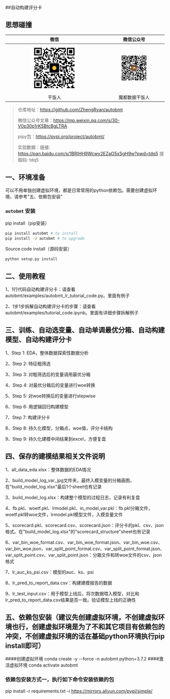 ##自动构建评分卡

## 思想碰撞

|  微信 |  微信公众号 |
| :---: | :----: |
| <img src="https://github.com/ZhengRyan/autotreemodel/blob/master/images/%E5%B9%B2%E9%A5%AD%E4%BA%BA.png" alt="RyanZheng.png" width="50%" border=0/> | <img src="https://github.com/ZhengRyan/autotreemodel/blob/master/images/%E9%AD%94%E9%83%BD%E6%95%B0%E6%8D%AE%E5%B9%B2%E9%A5%AD%E4%BA%BA.png" alt="魔都数据干饭人.png" width="50%" border=0/> |
|  干饭人  | 魔都数据干饭人 |


> 仓库地址：https://github.com/ZhengRyan/autobmt
> 
> 微信公众号文章：https://mp.weixin.qq.com/s/30-V0p30p1rKSBtcBgLTRA
> 
> pipy包：https://pypi.org/project/autobmt/
> 
> 实验数据：链接: https://pan.baidu.com/s/1BRIHH9Wcwy2EZaO5xSgH9w?pwd=tdq5 提取码: tdq5

## 一、环境准备
可以不用单独创建虚拟环境，都是日常常用的python依赖包。需要创建虚拟环境，请参考"五、依赖包安装"

### `autobmt` 安装
pip install（pip安装）

```bash
pip install autobmt # to install
pip install -U autobmt # to upgrade
```

Source code install（源码安装）

```bash
python setup.py install
```

## 二、使用教程
1、1行代码自动构建评分卡：请查看autobmt/examples/autobmt_lr_tutorial_code.py。里面有例子

2、1步1步拆解自动构建评分卡的步骤：请查看autobmt/examples/tutorial_code.ipynb。里面有详细步骤拆解例子

## 三、训练、自动选变量、自动单调最优分箱、自动构建模型、自动构建评分卡
1、Step 1: EDA，整体数据探索性数据分析

2、Step 2: 特征粗筛选

3、Step 3: 对粗筛选后的变量调用最优分箱

4、Step 4: 对最优分箱后的变量进行woe转换

5、Step 5: 对woe转换后的变量进行stepwise

6、Step 6: 用逻辑回归构建模型

7、Step 7: 构建评分卡

8、Step 8: 持久化模型，分箱点，woe值，评分卡结构

9、Step 9: 持久化建模中间结果到excel，方便复盘

## 四、保存的建模结果相关文件说明
1、all_data_eda.xlsx：整体数据的EDA情况

2、build_model_log_var_jpg文件夹，最终入模变量的分箱画图，在"build_model_log.xlsx"最后1个sheet也有记录

3、build_model_log.xlsx：构建整个模型的过程日志，记录有利复盘

4、fb.pkl、woetf.pkl、lrmodel.pkl、in_model_var.pkl：fb.pkl分箱文件，woetf.pkl转woe文件，lrmodel.pkl模型文件，入模变量文件

5、scorecard.pkl、scorecard.csv、scorecard.json：评分卡的pkl、csv、json格式。在"build_model_log.xlsx"的"scorecard_structure"sheet也有记录

6、var_bin_woe_format.csv、var_bin_woe_format.json、var_bin_woe.csv、var_bin_woe.json、var_split_point_format.csv、var_split_point_format.json、var_split_point.csv、var_split_point.json：分箱文件和转woe文件的csv、json格式

7、lr_auc_ks_psi.csv：模型的auc、ks、psi

8、lr_pred_to_report_data.csv：构建建模报告的数据

9、lr_test_input.csv：用于模型上线后，将次数据喂入模型，对比和lr_pred_to_report_data.csv结果是否一致。验证模型上线的正确性

## 五、依赖包安装（建议先创建虚拟环境，不创建虚拟环境也行，创建虚拟环境是为了不和其它项目有依赖包的冲突，不创建虚拟环境的话在基础python环境执行pip install即可）
####创建虚拟环境
conda create -y --force -n autobmt python=3.7.2
####激活虚拟环境
conda activate autobmt

### 依赖包安装方式一，执行如下命令安装依赖的包
pip install -r requirements.txt -i https://mirrors.aliyun.com/pypi/simple/



